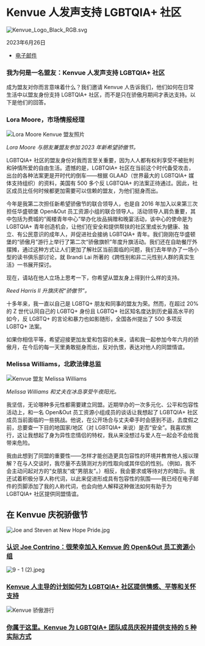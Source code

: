 # Kenvue 人发声支持 LGBTQIA+ 社区

![Kenvue_Logo_Black_RGB.svg](https://kenvue.brightspotcdn.com/e4/35/b2445d3748bca0d6a1d44907ff0e/kenvue-logo-black-rgb.svg)

2023年6月26日

-   [电子邮件](mailto:?body=Why%20I%27m%20an%20ally%3A%20Kenvuers%20voice%20their%20support%20for%20the%20LGBTQIA%2B%20community%0A%0Ahttps%3A%2F%2Fwww.kenvue.com%2Fkenvue-lgbtqia-allies-on-allyship%0A%0A%22Because%20everyone%20has%20a%20right%20to%20live%20a%20life%20free%20from%20judgement%20and%20love%20whoever%20they%20want.%22)

### 我为何是一名盟友：Kenvue 人发声支持 LGBTQIA+ 社区

成为盟友对你而言意味着什么？我们邀请 Kenvue 人告诉我们，他们如何在日常生活中以盟友身份支持 LGBTQIA+ 社区，而不是只在骄傲月期间才表达支持。以下是他们的回答。

### Lora Moore，市场情报经理

![Lora Moore Kenvue 盟友照片](https://kenvue.brightspotcdn.com/dims4/default/360645a/2147483647/strip/true/crop/480x270+0+225/resize/1000x563!/quality/90/?url=https%3A%2F%2Fkenvue-production-kenvue.s3.us-east-1.amazonaws.com%2Fbrightspot%2Fa7%2F04%2F9e969c4d4a2d8d2790a802ffe39b%2Fimage002.jpg)

_Lora Moore 与朋友兼盟友参加 2023 年新希望骄傲节。_

LGBTQIA+ 社区的盟友身份对我而言至关重要，因为人人都有权利享受不被批判和钟情所爱的自由生活。遗憾的是，LGBTQIA+ 社区在当前这个时代备受攻击，出台的各种法案更是开时代的倒车——根据 GLAAD（世界最大的 LGBTQIA+ 媒体支持组织）的资料，美国有 500 多个反 LGBTQIA+ 的法案正待通过。因此，社区成员比任何时候都更加需要可以信赖的盟友，为他们挺身而出。

今年是我第二次担任新希望骄傲节的联合领导人，也是自 2016 年加入以来第三次担任华盛顿堡 Open&Out 员工资源小组的联合领导人。活动领导人肩负重要，其中包括为费城的“阁楼青年中心”举办化妆品捐赠和晚宴活动，该中心的使命是为 LGBTQIA+ 青年创造机会，让他们在安全和提供帮扶的社区里成长为健康、独立、有公民意识的成年人，并促进社会接纳 LGBTQIA+ 青年。我们刚刚在华盛顿堡的“骄傲月”游行上举行了第二次“骄傲旗帜”年度升旗活动。我们还在自助餐厅外摆摊，通过这种方式让人们更加了解社区当前面临的问题，我们去年举办了一场小型的读书俱乐部讨论，就 Brandi Lai 所著的《跨性别和非二元性别人群的真实生活》一书展开探讨。

现在，请站在他人立场上思考一下，你希望从盟友身上得到什么样的支持。

_Reed Harris II 升旗庆祝“骄傲节”。_

十多年来，我一直以自己是 LGBTQ+ 朋友和同事的盟友为荣。然而，在超过 20% 的 Z 世代认同自己的 LGBTQ+ 身份且 LGBTQ+ 社区知名度达到历史最高水平的如今，反 LGBTQ+ 的言论和暴力也如影随形，全国各州提出了 500 多项反 LGBTQ+ 法案。

如果你相信平等，希望迎接更加友爱和包容的未来，请和我一起参加今年六月的骄傲月，在今后的每一天里勇敢挺身而出，反对仇恨，表达对他人的同盟情谊。

### Melissa Williams，北欧法律总监

![Kenvue 盟友 Melissa Williams](https://kenvue.brightspotcdn.com/dims4/default/f594883/2147483647/strip/true/crop/1000x563+0+0/resize/1000x563!/quality/90/?url=https%3A%2F%2Fkenvue-production-kenvue.s3.us-east-1.amazonaws.com%2Fbrightspot%2Fd1%2F51%2F9697ca7247a38032b33bd14e33c7%2Fb48798f8-ded3-45b8-8e08-6022e7c56d32.jpg)

_Melissa Williams 和丈夫在冰岛享受午夜阳光。_

我坚信，无论哪种多元性都需要建立同盟。近期举办的一次多元化、公平和包容性活动上，和一名 Open&Out 员工资源小组成员的谈话让我想起了 LGBTQIA+ 社区成员当前面临的一些挑战。他说，在公开场合与丈夫牵手时会感到不适，去度假之前，总要查一下目的地国家/地区（对 LGBTQIA+ 来说）是否“安全”。我喜欢旅行，这让我想起了身为异性恋情侣的特权，我从来没想过与爱人在一起会不会给我带来危险。

我由此想到了同盟的重要性——怎样才能创造更具包容性的环境并教育他人报以理解？在与人交谈时，我尽量不去猜测对方的性取向或其伴侣的性别。（例如，我不会主动问起对方的“女朋友”或“男朋友”。）相反，我会要求或等待对方的暗示。我还试着积极分享人称代词，以此来促进形成具有包容性的氛围——我已经在电子邮件的页脚添加了我的人称代词，也会向他人解释这种做法如何有助于为 LGBTQIA+ 社区提供同盟情谊。

## 在 Kenvue 庆祝骄傲节

![Joe and Steven at New Hope Pride.jpg](https://kenvue.brightspotcdn.com/dims4/default/7a4fd21/2147483647/strip/true/crop/3657x2059+0+176/resize/1000x563!/quality/90/?url=https%3A%2F%2Fkenvue-production-kenvue.s3.us-east-1.amazonaws.com%2Fbrightspot%2F00%2F39%2F9cc8a0854b39add6843ce89e1eec%2Fjoe-and-steven-at-new-hope-pride.jpg)

### [认识 Joe Contrino：很荣幸加入 Kenvue 的 Open&Out 员工资源小组](https://www.kenvue.com/zh-cn/kenvue-pride-month-profile-joe-contrino)

![9 - 1 (2).jpeg](https://kenvue.brightspotcdn.com/dims4/default/20c87da/2147483647/strip/true/crop/1280x721+0+14/resize/1000x563!/quality/90/?url=https%3A%2F%2Fkenvue-production-kenvue.s3.us-east-1.amazonaws.com%2Fbrightspot%2F1b%2Fdf%2Fcdb36dd043a181a04b3b1c2c4281%2F9-1-2.jpeg)

### [Kenvue 人主导的计划如何为 LGBTQIA+ 社区提供情感、平等和关怀支持](https://www.kenvue.com/zh-cn/kenvue-care-with-pride)

![Kenvue 骄傲游行](https://kenvue.brightspotcdn.com/dims4/default/0f74d30/2147483647/strip/true/crop/639x360+0+0/resize/1000x563!/quality/90/?url=https%3A%2F%2Fkenvue-production-kenvue.s3.us-east-1.com%2Fbrightspot%2Fd8%2F3d%2Fd3d5453245aba8d6a89cf5078045%2F9-1.jpeg)

### [你属于这里。Kenvue 为 LGBTQIA+ 团队成员庆祝并提供支持的 5 种实际方式](https://www.kenvue.com/zh-cn/kenvue-pride-month-employee-benefits)